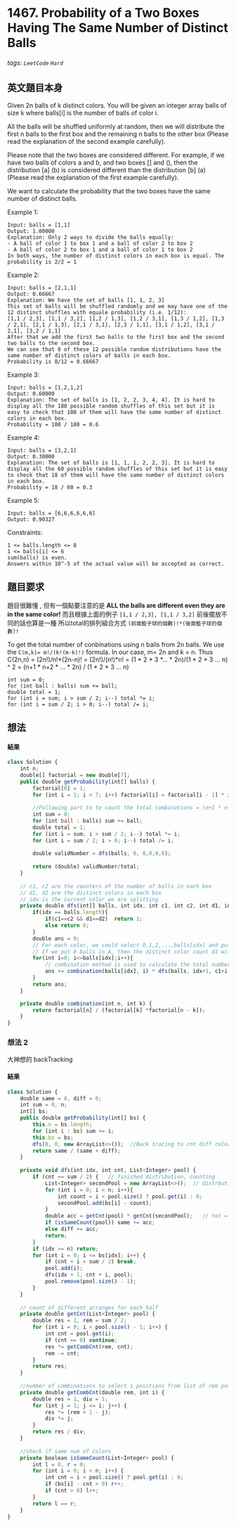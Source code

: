# 1467. Probability of a Two Boxes Having The Same Number of Distinct Balls
###### tags: `LeetCode` `Hard`

## 英文題目本身
Given 2n balls of k distinct colors. You will be given an integer array balls of size k where balls[i] is the number of balls of color i. 

All the balls will be shuffled uniformly at random, then we will distribute the first n balls to the first box and the remaining n balls to the other box (Please read the explanation of the second example carefully).

Please note that the two boxes are considered different. For example, if we have two balls of colors a and b, and two boxes [] and (), then the distribution [a] (b) is considered different than the distribution [b] (a) (Please read the explanation of the first example carefully).

We want to calculate the probability that the two boxes have the same number of distinct balls.

 

Example 1:
```
Input: balls = [1,1]
Output: 1.00000
Explanation: Only 2 ways to divide the balls equally:
- A ball of color 1 to box 1 and a ball of color 2 to box 2
- A ball of color 2 to box 1 and a ball of color 1 to box 2
In both ways, the number of distinct colors in each box is equal. The probability is 2/2 = 1
```
Example 2:
```
Input: balls = [2,1,1]
Output: 0.66667
Explanation: We have the set of balls [1, 1, 2, 3]
This set of balls will be shuffled randomly and we may have one of the 12 distinct shuffles with equale probability (i.e. 1/12):
[1,1 / 2,3], [1,1 / 3,2], [1,2 / 1,3], [1,2 / 3,1], [1,3 / 1,2], [1,3 / 2,1], [2,1 / 1,3], [2,1 / 3,1], [2,3 / 1,1], [3,1 / 1,2], [3,1 / 2,1], [3,2 / 1,1]
After that we add the first two balls to the first box and the second two balls to the second box.
We can see that 8 of these 12 possible random distributions have the same number of distinct colors of balls in each box.
Probability is 8/12 = 0.66667
```
Example 3:
```
Input: balls = [1,2,1,2]
Output: 0.60000
Explanation: The set of balls is [1, 2, 2, 3, 4, 4]. It is hard to display all the 180 possible random shuffles of this set but it is easy to check that 108 of them will have the same number of distinct colors in each box.
Probability = 108 / 180 = 0.6
```
Example 4:
```
Input: balls = [3,2,1]
Output: 0.30000
Explanation: The set of balls is [1, 1, 1, 2, 2, 3]. It is hard to display all the 60 possible random shuffles of this set but it is easy to check that 18 of them will have the same number of distinct colors in each box.
Probability = 18 / 60 = 0.3
```
Example 5:
```
Input: balls = [6,6,6,6,6,6]
Output: 0.90327
```

Constraints:
```
1 <= balls.length <= 8
1 <= balls[i] <= 6
sum(balls) is even.
Answers within 10^-5 of the actual value will be accepted as correct.
```
## 題目要求
題目很難懂 , 但有一個點要注意的是 **ALL the balls are different even they are in the same color!**
而且根據上面的例子 `[1,1 / 2,3], [1,1 / 3,2]` 前後擺放不同的話也算是一種
所以total的排列組合方式 `(前面籃子球的個數)!*(後面籃子球的個數)!`

To get the total number of conbinations using n balls from 2n balls. We use the `C(m,k)= m!/(k!(m-k)!)` formula. In our case, m= 2n and k = n.
Thus C(2n,n) = (2n!)/n!*(2n-n)! = (2n!)/(n!)*n! = (1 * 2 * 3 *... * 2n)/(1 * 2 * 3 ... n) ^ 2 = (n+1 * n+2 * ... * 2n) / (1 * 2 * 3 ... n)
```
int sum = 0;
for (int ball : balls) sum += ball;
double total = 1;
for (int i = sum; i > sum / 2; i--) total *= i; 
for (int i = sum / 2; i > 0; i--) total /= i; 
```

## 想法

#### 結果
```javascript
class Solution {
    int n;
    double[] factorial = new double[7];
    public double getProbability(int[] balls) {
        factorial[0] = 1;
        for (int i = 1; i < 7; i++) factorial[i] = factorial[i - 1] * i; // this part is to calculate the conbinations for selecting j balls out of balls[i] for color i.
        
		//Following part to to count the total combinations = (n+1 * n+2 * ... * 2n) / (1 * 2 * 3 *...* n)
        int sum = 0;
        for (int ball : balls) sum += ball;
        double total = 1;
        for (int i = sum; i > sum / 2; i--) total *= i; 
        for (int i = sum / 2; i > 0; i--) total /= i; 
     
		double validNumber = dfs(balls, 0, 0,0,0,0);
		
        return (double) validNumber/total;
    }
    
	// c1, c2 are the counters of the number of balls in each box
	// d1, d2 are the distinct colors in each box
	// idx is the current color we are splitting
    private double dfs(int[] balls, int idx, int c1, int c2, int d1, int d2){
        if(idx == balls.length){
            if(c1==c2 && d1==d2)  return 1;
            else return 0;
        } 
        double ans = 0;
		// For each color, we could select 0,1,2,...,balls[idx] and put in box A, and the rest in box B.
		// If we put 0 balls in A, then the distinct color count d1 will not increase. If we put all balls[idx] in A and 0 in B, then the distinct color count d2 will not increase. For other cases, we increase d1 and d2 by 1 and go ahead process next color by calling dfs method .
        for(int i=0; i<=balls[idx];i++){
		    // combination method is used to calculate the total number of combinations to select i balls from balls[idx]. 
            ans += combination(balls[idx], i) * dfs(balls, idx+1, c1+i, c2+balls[idx]-i, d1+ (i==0 ? 0: 1), d2+(i==balls[idx] ? 0: 1));    
        }
        return ans;
    }

    private double combination(int n, int k) {
        return factorial[n] / (factorial[k] *factorial[n - k]);
    }
}

```

### 想法 2
大神想的  backTracking
#### 結果
```javascript
class Solution {
    double same = 0, diff = 0;
    int sum = 0, n;
    int[] bs;
    public double getProbability(int[] bs) {
        this.n = bs.length;
        for (int i : bs) sum += i;
        this.bs = bs;
        dfs(0, 0, new ArrayList<>());  //Back tracing to cnt diff colors or same colors;
        return same / (same + diff);
    }
    
    private void dfs(int idx, int cnt, List<Integer> pool) {
        if (cnt == sum / 2) {   // finished distribution, counting
            List<Integer> secondPool = new ArrayList<>();  // distrbution of the second half;
            for (int i = 0; i < n; i++){
                int count = i < pool.size() ? pool.get(i) : 0;
                secondPool.add(bs[i] - count);
            }
            double acc = getCnt(pool) * getCnt(secondPool);   // tot = count of first half arrages * count of second half arranges;
            if (isSameCount(pool)) same += acc;
            else diff += acc;
            return;
        }
        if (idx >= n) return;
        for (int i = 0; i <= bs[idx]; i++) {
            if (cnt + i > sum / 2) break;
            pool.add(i);
            dfs(idx + 1, cnt + i, pool);
            pool.remove(pool.size() - 1);
        } 
    }
    
    // count of different arranges for each half
    private double getCnt(List<Integer> pool) {
        double res = 1, rem = sum / 2;
        for (int i = 0; i < pool.size() - 1; i++) {
            int cnt = pool.get(i);
            if (cnt == 0) continue;
            res *= getCombCnt(rem, cnt);
            rem -= cnt;
        }
        return res;
    }
    
    //number of combinations to select i positions from list of rem positions
    private double getCombCnt(double rem, int i) {
        double res = 1, div = 1;
        for (int j = 1; j <= i; j++) {
            res *= (rem + 1 - j);
            div *= j;
        }
        return res / div;
    }
    
    //check if same num of colors
    private boolean isSameCount(List<Integer> pool) {
        int l = 0, r = 0;
        for (int i = 0; i < n; i++) {
            int cnt = i < pool.size() ? pool.get(i) : 0;
            if (bs[i] - cnt > 0) r++;
            if (cnt > 0) l++;
        }
        return l == r;
    }
}
```